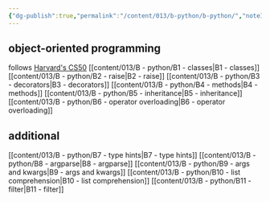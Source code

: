 ```yaml
---
{"dg-publish":true,"permalink":"/content/013/b-python/b-python/","noteIcon":"1","created":"2025-08-27T13:15:28.329+01:00","updated":"2025-08-21T09:44:35.000+01:00"}
---
```


## object-oriented programming
follows [Harvard's CS50](https://cs50.harvard.edu/python/)
[[content/013/B  - python/B1 - classes\|B1 - classes]]
[[content/013/B  - python/B2 - raise\|B2 - raise]]
[[content/013/B  - python/B3 - decorators\|B3 - decorators]]
[[content/013/B  - python/B4 - methods\|B4 - methods]]
[[content/013/B  - python/B5 - inheritance\|B5 - inheritance]]
[[content/013/B  - python/B6 - operator overloading\|B6 - operator overloading]]
## additional
[[content/013/B  - python/B7 - type hints\|B7 - type hints]]
[[content/013/B  - python/B8 - argparse\|B8 - argparse]]
[[content/013/B  - python/B9 - args and kwargs\|B9 - args and kwargs]]
[[content/013/B  - python/B10 - list comprehension\|B10 - list comprehension]]
[[content/013/B  - python/B11 - filter\|B11 - filter]]
